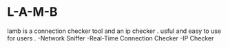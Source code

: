 # L-A-M-B
lamb is a connection checker tool and an ip checker .
usful and easy to use for users .
-Network Sniffer
-Real-Time Connection Checker
-IP Checker
